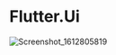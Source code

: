 # Flutter.Ui

![Screenshot_1612805819](https://user-images.githubusercontent.com/8828561/107260385-1108df00-6a64-11eb-962d-251f882a9575.png)
